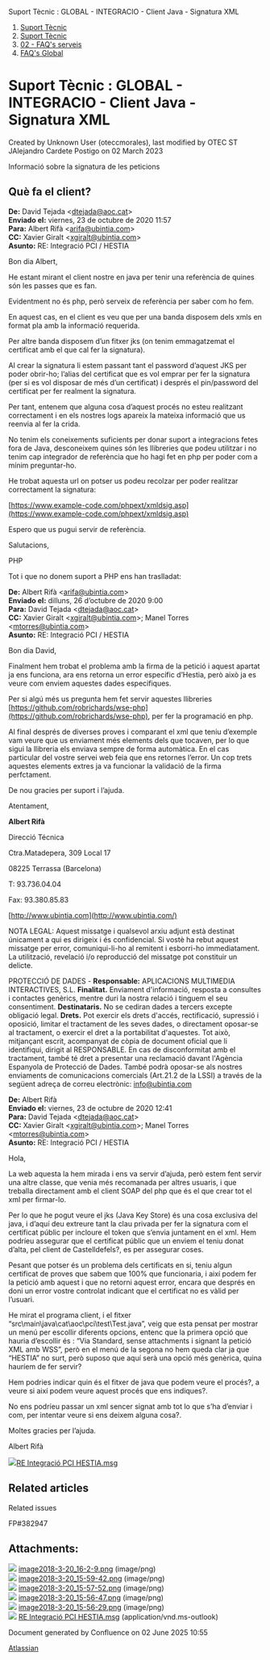 Suport Tècnic : GLOBAL - INTEGRACIO - Client Java - Signatura XML  

1.  [Suport Tècnic](index.md)
2.  [Suport Tècnic](13893782.md)
3.  [02 - FAQ's serveis](26313393.md)
4.  [FAQ's Global](28705585.md)

Suport Tècnic : GLOBAL - INTEGRACIO - Client Java - Signatura XML
=================================================================

Created by Unknown User (oteccmorales), last modified by OTEC ST JAlejandro Cardete Postigo on 02 March 2023

Informació sobre la signatura de les peticions

Què fa el client?
-----------------

**De:** David Tejada <[dtejada@aoc.cat](mailto:dtejada@aoc.cat)\>  
**Enviado el:** viernes, 23 de octubre de 2020 11:57  
**Para:** Albert Rifà <[arifa@ubintia.com](mailto:arifa@ubintia.com)\>  
**CC:** Xavier Giralt <[xgiralt@ubintia.com](mailto:xgiralt@ubintia.com)\>  
**Asunto:** RE: Integració PCI / HESTIA

  

Bon dia Albert,

He estant mirant el client nostre en java per tenir una referència de quines són les passes que es fan.

Evidentment no és php, però serveix de referència per saber com ho fem.

En aquest cas, en el client es veu que per una banda disposem dels xmls en format pla amb la informació requerida.

Per altre banda disposem d’un fitxer jks (on tenim emmagatzemat el certificat amb el que cal fer la signatura).

Al crear la signatura li estem passant tant el password d’aquest JKS per poder obrir-ho; l’alias del certificat que es vol emprar per fer la signatura (per si es vol disposar de més d’un certificat) i després el pin/password del certificat per fer realment la signatura.

Per tant, entenem que alguna cosa d’aquest procés no esteu realitzant correctament i en els nostres logs apareix la mateixa informació que us reenvia al fer la crida.

No tenim els coneixements suficients per donar suport a integracions fetes fora de Java, desconeixem quines són les llibreries que podeu utilitzar i no tenim cap integrador de referència que ho hagi fet en php per poder com a mínim preguntar-ho.

He trobat aquesta url on potser us podeu recolzar per poder realitzar correctament la signatura:

[https://www.example-code.com/phpext/xmldsig.asp](https://www.example-code.com/phpext/xmldsig.asp)

  

Espero que us pugui servir de referència.

Salutacions,

  

  

PHP

Tot i que no donem suport a PHP ens han traslladat:

**De:** Albert Rifà <[arifa@ubintia.com](mailto:arifa@ubintia.com)\>  
**Enviado el:** dilluns, 26 d’octubre de 2020 9:00  
**Para:** David Tejada <[dtejada@aoc.cat](mailto:dtejada@aoc.cat)\>  
**CC:** Xavier Giralt <[xgiralt@ubintia.com](mailto:xgiralt@ubintia.com)\>; Manel Torres <[mtorres@ubintia.com](mailto:mtorres@ubintia.com)\>  
**Asunto:** RE: Integració PCI / HESTIA

  

Bon dia David,

  

Finalment hem trobat el problema amb la firma de la petició i aquest apartat ja ens funciona, ara ens retorna un error específic d’Hestia, però això ja es veure com enviem aquestes dades especifiques.

  

Per si algú més us pregunta hem fet servir aquestes llibreries [https://github.com/robrichards/wse-php](https://github.com/robrichards/wse-php), per fer la programació en php.

  

Al final després de diverses proves i comparant el xml que teniu d’exemple vam veure que us enviament més elements dels que tocaven, per lo que sigui la llibreria els enviava sempre de forma automàtica. En el cas particular del vostre servei web feia que ens retornes l’error. Un cop trets aquestes elements extres ja va funcionar la validació de la firma perfctament.

  

De nou gracies per suport i l’ajuda.

  

Atentament,

  

**Albert Rifà**

Direcció Técnica

  

  

Ctra.Matadepera, 309 Local 17

08225 Terrassa (Barcelona)

T: 93.736.04.04

Fax: 93.380.85.83

[http://www.ubintia.com](http://www.ubintia.com/)

  

NOTA LEGAL: Aquest missatge i qualsevol arxiu adjunt està destinat únicament a qui es dirigeix i és confidencial. Si vostè ha rebut aquest missatge per error, comuniqui-li-ho al remitent i esborri-ho immediatament. La utilització, revelació i/o reproducció del missatge pot constituir un delicte.

  

PROTECCIÓ DE DADES - **Responsable:** APLICACIONS MULTIMEDIA INTERACTIVES, S.L. **Finalitat.** Enviament d'informació, resposta a consultes i contactes genèrics, mentre duri la nostra relació i tinguem el seu consentiment. **Destinataris.** No se cediran dades a tercers excepte obligació legal. **Drets.** Pot exercir els drets d'accés, rectificació, supressió i oposició, limitar el tractament de les seves dades, o directament oposar-se al tractament, o exercir el dret a la portabilitat d'aquestes. Tot això, mitjançant escrit, acompanyat de còpia de document oficial que li identifiqui, dirigit al RESPONSABLE. En cas de disconformitat amb el tractament, també té dret a presentar una reclamació davant l'Agència Espanyola de Protecció de Dades. També podrà oposar-se als nostres enviaments de comunicacions comercials (Art.21.2 de la LSSI) a través de la següent adreça de correu electrònic: [info@ubintia.com](mailto:info@amiprojects.com)

  

**De:** Albert Rifà  
**Enviado el:** viernes, 23 de octubre de 2020 12:41  
**Para:** David Tejada <[dtejada@aoc.cat](mailto:dtejada@aoc.cat)\>  
**CC:** Xavier Giralt <[xgiralt@ubintia.com](mailto:xgiralt@ubintia.com)\>; Manel Torres <[mtorres@ubintia.com](mailto:mtorres@ubintia.com)\>  
**Asunto:** RE: Integració PCI / HESTIA

  

Hola,

  

La web aquesta la hem mirada i ens va servir d’ajuda, però estem fent servir una altre classe, que venia més recomanada per altres usuaris, i que treballa directament amb el client SOAP del php que és el que crear tot el xml per firmar-lo.

  

Per lo que he pogut veure el jks (Java Key Store) és una cosa exclusiva del java, i d’aquí deu extreure tant la clau privada per fer la signatura com el certificat públic per incloure el token que s’envia juntament en el xml. Hem podríeu assegurar que el certificat públic que un enviem el teniu donat d’alta, pel client de Castelldefels?, es per assegurar coses.

  

Pesant que potser és un problema dels certificats en si, teniu algun certificat de proves que sabem que 100% que funcionaria, i així podem fer la petició amb aquest i que no retorni aquest error, encara que després en doni un error vostre controlat indicant que el certificat no es vàlid per l’usuari.

  

He mirat el programa client, i el fitxer “src\\main\\java\\cat\\aoc\\pci\\test\\Test.java”, veig que esta pensat per mostrar un menú per escollir diferents opcions, entenc que la primera opció que hauria d’escollir és : “Via Standard, sense attachments i signant la petició XML amb WSS”, però en el menú de la segona no hem queda clar ja que “HESTIA” no surt, però suposo que aquí serà una opció més genèrica, quina hauríem de fer servir?

  

Hem podries indicar quin és el fitxer de java que podem veure el procés?, a veure si així podem veure aquest procés que ens indiques?.

  

No ens podríeu passar un xml sencer signat amb tot lo que s’ha d’enviar i com, per intentar veure si ens deixem alguna cosa?.

  

Moltes gracies per l’ajuda.

Albert Rifà

  

[![](download/resources/com.atlassian.confluence.plugins.confluence-view-file-macro:view-file-macro-resources/images/placeholder-medium-file.png)RE Integració PCI HESTIA.msg](/download/attachments/41519656/RE%20%20Integraci%C3%B3%20PCI%20%20%20HESTIA.msg?version=1&modificationDate=1603893761834&api=v2)

Related articles
----------------

  

Related issues

FP#382947

  

  

  

  

Attachments:
------------

![](images/icons/bullet_blue.gif) [image2018-3-20\_16-2-9.png](attachments/41519656/41519657.png) (image/png)  
![](images/icons/bullet_blue.gif) [image2018-3-20\_15-59-42.png](attachments/41519656/41519658.png) (image/png)  
![](images/icons/bullet_blue.gif) [image2018-3-20\_15-57-52.png](attachments/41519656/41519659.png) (image/png)  
![](images/icons/bullet_blue.gif) [image2018-3-20\_15-56-47.png](attachments/41519656/41519660.png) (image/png)  
![](images/icons/bullet_blue.gif) [image2018-3-20\_15-56-29.png](attachments/41519656/41519661.png) (image/png)  
![](images/icons/bullet_blue.gif) [RE Integració PCI HESTIA.msg](attachments/41519656/41519662.msg) (application/vnd.ms-outlook)  

Document generated by Confluence on 02 June 2025 10:55

[Atlassian](http://www.atlassian.com/)